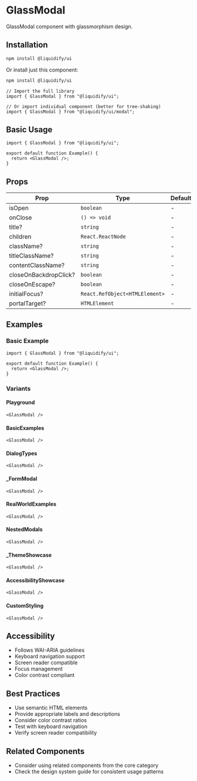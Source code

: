 # GlassModal

GlassModal component with glassmorphism design.

## Installation

```bash
npm install @liquidify/ui
```

Or install just this component:

```bash
npm install @liquidify/ui
```

```tsx
// Import the full library
import { GlassModal } from "@liquidify/ui";

// Or import individual component (better for tree-shaking)
import { GlassModal } from "@liquidify/ui/modal";
```

## Basic Usage

```tsx
import { GlassModal } from "@liquidify/ui";

export default function Example() {
  return <GlassModal />;
}
```

## Props

| Prop                  | Type                           | Default | Description |
| --------------------- | ------------------------------ | ------- | ----------- |
| isOpen                | `boolean`                      | -       | -           |
| onClose               | `() => void`                   | -       | -           |
| title?                | `string`                       | -       | -           |
| children              | `React.ReactNode`              | -       | -           |
| className?            | `string`                       | -       | -           |
| titleClassName?       | `string`                       | -       | -           |
| contentClassName?     | `string`                       | -       | -           |
| closeOnBackdropClick? | `boolean`                      | -       | -           |
| closeOnEscape?        | `boolean`                      | -       | -           |
| initialFocus?         | `React.RefObject<HTMLElement>` | -       | -           |
| portalTarget?         | `HTMLElement`                  | -       | -           |

## Examples

### Basic Example

```tsx
import { GlassModal } from "@liquidify/ui";

export default function Example() {
  return <GlassModal />;
}
```

### Variants

#### Playground

```tsx
<GlassModal />
```

#### BasicExamples

```tsx
<GlassModal />
```

#### DialogTypes

```tsx
<GlassModal />
```

#### \_FormModal

```tsx
<GlassModal />
```

#### RealWorldExamples

```tsx
<GlassModal />
```

#### NestedModals

```tsx
<GlassModal />
```

#### \_ThemeShowcase

```tsx
<GlassModal />
```

#### AccessibilityShowcase

```tsx
<GlassModal />
```

#### CustomStyling

```tsx
<GlassModal />
```

## Accessibility

- Follows WAI-ARIA guidelines
- Keyboard navigation support
- Screen reader compatible
- Focus management
- Color contrast compliant

## Best Practices

- Use semantic HTML elements
- Provide appropriate labels and descriptions
- Consider color contrast ratios
- Test with keyboard navigation
- Verify screen reader compatibility

## Related Components

- Consider using related components from the core category
- Check the design system guide for consistent usage patterns
